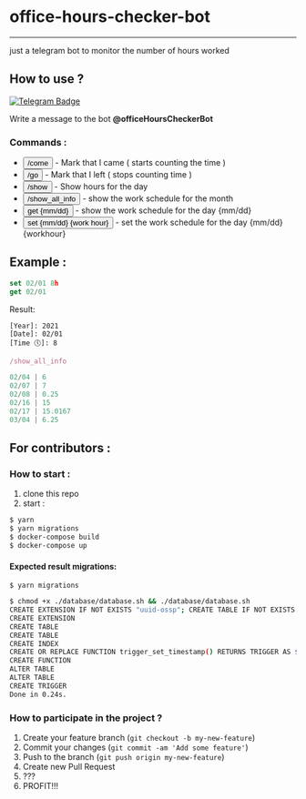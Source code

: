 # office-hours-checker-bot
---------
just a telegram bot to monitor the number of hours worked

## How to use ? 

[![Telegram Badge](https://img.shields.io/badge/-Telegram-0088cc?style=flat-square&logo=Telegram&logoColor=white)](https://web.telegram.org/#/im?p=@officeHoursCheckerBot)

Write a message to the bot **@officeHoursCheckerBot**

### Commands :


- <code><button height="27">/come</button></code> - Mark that I came ( starts counting the time )
- <code><button height="27">/go</button></code> - Mark that I left ( stops counting time )
- <code><button height="27">/show</button></code> - Show hours for the day
- <code><button height="27">/show_all_info</button></code> - show the work schedule for the month
- <code><button height="27">get {mm/dd}</button></code> - show the work schedule for the day {mm/dd}
- <code><button height="27">set {mm/dd} {work hour}</button></code> - set the work schedule for the day {mm/dd} {workhour}

## Example :

```javascript
set 02/01 8h
get 02/01
```

Result:
```
[Year]: 2021
[Date]: 02/01 
[Time 🕔]: 8
```

```javascript
/show_all_info
```

```javascript
02/04 | 6
02/07 | 7
02/08 | 0.25
02/16 | 15
02/17 | 15.0167
03/04 | 6.25
```

## For contributors : 

### How to start : 

1. clone this repo
2. start : 
```bash
$ yarn
$ yarn migrations
$ docker-compose build
$ docker-compose up
```

#### Expected result migrations:
```
$ yarn migrations
```

```bash
$ chmod +x ./database/database.sh && ./database/database.sh
CREATE EXTENSION IF NOT EXISTS "uuid-ossp"; CREATE TABLE IF NOT EXISTS users ( id UUID NOT NULL DEFAULT uuid_generate_v4 (), name TEXT, telegram_id INT NOT NULL, CONSTRAINT primary_key_user PRIMARY KEY ( id ) ); CREATE TABLE IF NOT EXISTS dates ( id UUID NOT NULL DEFAULT uuid_generate_v4 (), came TIMESTAMP NOT NULL DEFAULT NOW(), go TIMESTAMP, work_hours REAL NOT NULL DEFAULT 0, user_id UUID, CONSTRAINT primary_key_days PRIMARY KEY ( id ), CONSTRAINT fk_users FOREIGN KEY(user_id) REFERENCES users(id) ); CREATE UNIQUE INDEX "user.telegramId_unique" ON "users"("telegram_id");
CREATE EXTENSION
CREATE TABLE
CREATE TABLE
CREATE INDEX
CREATE OR REPLACE FUNCTION trigger_set_timestamp() RETURNS TRIGGER AS $$ BEGIN NEW.updated_at = NOW(); RETURN NEW; END; $$ LANGUAGE plpgsql; ALTER TABLE users ADD created_at TIMESTAMP NOT NULL DEFAULT NOW(); ALTER TABLE users ADD updated_at TIMESTAMP NOT NULL DEFAULT NOW(); CREATE TRIGGER set_timestamp_to_user BEFORE UPDATE ON users FOR EACH ROW EXECUTE PROCEDURE trigger_set_timestamp();
CREATE FUNCTION
ALTER TABLE
ALTER TABLE
CREATE TRIGGER
Done in 0.24s.
```


### How to participate in the project ?
1. Create your feature branch (```git checkout -b my-new-feature```)
2. Commit your changes (```git commit -am 'Add some feature'```)
3. Push to the branch (```git push origin my-new-feature```)
4. Create new Pull Request
5. ???
6. PROFIT!!!
